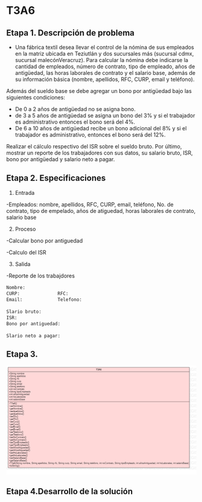 # T3A6
## Etapa 1. Descripción de problema 

- Una fábrica textil desea llevar el control de la nómina de sus empleados en la matriz ubicada en Teziutlán y dos sucursales más (sucursal cdmx, sucursal malecónVeracruz). Para calcular la nómina debe indicarse la cantidad de empleados, número de contrato, tipo de empleado, años de antigüedad, las horas laborales de contrato y el salario base, además de su información básica (nombre, apellidos, RFC, CURP, email y teléfono).

Además del sueldo base se debe agregar un bono por antigüedad bajo las siguientes condiciones:

 -  De 0 a 2 años de antigüedad no se asigna bono.
 -  de 3 a 5 años de antigüedad se asigna un bono del 3% y si el trabajador es administrativo entonces el bono será del 4%.
 -  De 6 a 10 años de antigüedad recibe un bono adicional del 8% y si el trabajador es administrativo, entonces el bono será del 12%.

Realizar el cálculo respectivo del ISR sobre el sueldo bruto.
Por último, mostrar un reporte de los trabajadores con sus datos, su salario bruto, ISR, bono por antigüedad y salario neto a pagar.


## Etapa 2. Especificaciones


1. Entrada 

-Empleados: nombre, apellidos, RFC, CURP, email, teléfono, No. de contrato, tipo de empelado, años de atiguedad, horas laborales de contrato, salario base 


2. Proceso

-Calcular bono por antiguedad 


-Calculo del ISR

3. Salida

-Reporte de los trabajdores 
~~~
Nombre:                     
CURP:              RFC: 
Email:             Telefono:

Slario bruto:
ISR:
Bono por antiguedad:

Slario neto a pagar:
~~~

## Etapa 3.
![](https://github.com/EsmeraldaMD/T3A6/blob/main/T3a6.png)

## Etapa 4.Desarrollo de la solución
